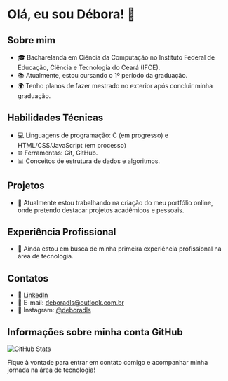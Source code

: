# Olá, eu sou Débora! 👋

## Sobre mim
- 🎓 Bacharelanda em Ciência da Computação no Instituto Federal de Educação, Ciência e Tecnologia do Ceará (IFCE).
- 📚 Atualmente, estou cursando o 1º período da graduação.
- 🌍 Tenho planos de fazer mestrado no exterior após concluir minha graduação.

## Habilidades Técnicas
- 💻 Linguagens de programação: C (em progresso) e HTML/CSS/JavaScript (em processo)
- 🌐 Ferramentas: Git, GitHub.
- 📊 Conceitos de estrutura de dados e algoritmos.

## Projetos
- 🚧 Atualmente estou trabalhando na criação do meu portfólio online, onde pretendo destacar projetos acadêmicos e pessoais.

## Experiência Profissional
- 🚀 Ainda estou em busca de minha primeira experiência profissional na área de tecnologia.

## Contatos
- 🔗 [LinkedIn](https://www.linkedin.com/in/deboradls/)
- 📧 E-mail: deboradls@outlook.com.br
- 📸 Instagram: [@deboradls](https://www.instagram.com/deboradls/)

## Informações sobre minha conta GitHub
![GitHub Stats](https://github-readme-stats.vercel.app/api?username=deboradls)

Fique à vontade para entrar em contato comigo e acompanhar minha jornada na área de tecnologia!
